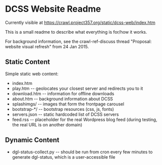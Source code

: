 # DCSS Website Readme

Currently visible at https://crawl.project357.org/static/dcss-web/index.htm

This is a small readme to describe what everything is for/how it works.

For background information, see the crawl-ref-discuss thread "Proposal: website visual refresh" from 24 Jan 2015.

## Static Content

Simple static web content:

* index.htm
* play.htm -- geolocates your closest server and redirects you to it
* download.htm -- information for offline downloads
* about.htm -- background information about DCSS
* splashimgs/ -- images that form the frontpage carousel
* bootstrap-\*/ -- bootstrap resources (css, js, fonts)
* servers.json -- static hardcoded list of DCSS servers
* feed.rss -- placeholder for the real Wordpress blog feed (during testing, the real URL is on another domain)

## Dynamic Content

* dgl-status-collect.py -- should be run from cron every few minutes to generate dgl-status, which is a user-accessible file
